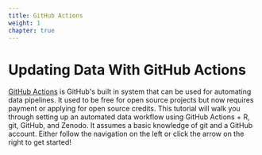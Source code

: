 ```yaml
---
title: GitHub Actions
weight: 1
chapter: true
---
```


# Updating Data With GitHub Actions

[GitHub Actions](https://github.com/features/actions) is GitHub's built in system that can be used for automating data pipelines. 
It used to be free for open source projects but now requires payment or applying for open source credits. This tutorial will walk you through setting up an automated data workflow using GitHub Actions + R, git, GitHub, and Zenodo. It assumes a basic knowledge of git and a GitHub account. Either follow the navigation on the left or click the arrow on the right to get started!
